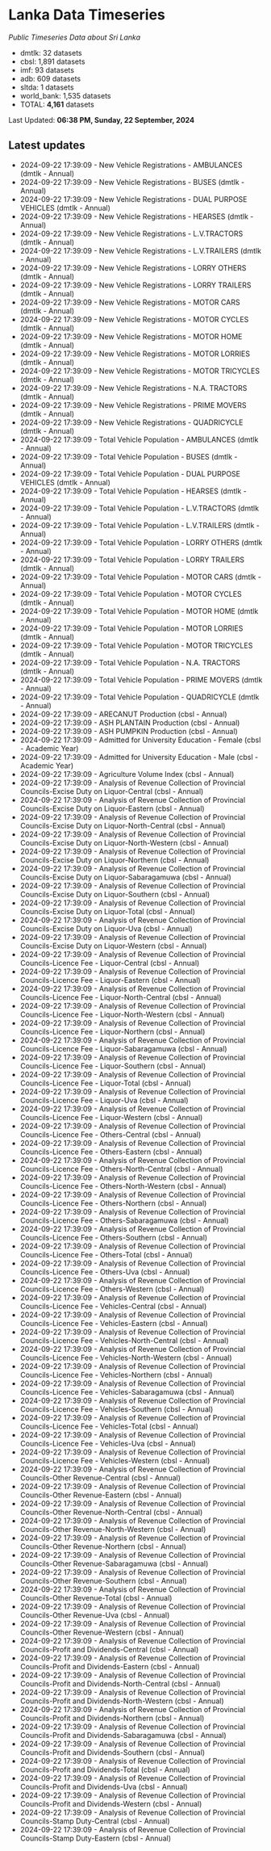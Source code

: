 # Lanka Data Timeseries
*Public Timeseries Data about Sri Lanka*

* dmtlk: 32 datasets
* cbsl: 1,891 datasets
* imf: 93 datasets
* adb: 609 datasets
* sltda: 1 datasets
* world_bank: 1,535 datasets
* TOTAL: **4,161** datasets

Last Updated: **06:38 PM, Sunday, 22 September, 2024**

## Latest updates

* 2024-09-22 17:39:09 - New Vehicle Registrations - AMBULANCES (dmtlk - Annual)
* 2024-09-22 17:39:09 - New Vehicle Registrations - BUSES (dmtlk - Annual)
* 2024-09-22 17:39:09 - New Vehicle Registrations - DUAL PURPOSE VEHICLES (dmtlk - Annual)
* 2024-09-22 17:39:09 - New Vehicle Registrations - HEARSES (dmtlk - Annual)
* 2024-09-22 17:39:09 - New Vehicle Registrations - L.V.TRACTORS (dmtlk - Annual)
* 2024-09-22 17:39:09 - New Vehicle Registrations - L.V.TRAILERS (dmtlk - Annual)
* 2024-09-22 17:39:09 - New Vehicle Registrations - LORRY OTHERS (dmtlk - Annual)
* 2024-09-22 17:39:09 - New Vehicle Registrations - LORRY TRAILERS (dmtlk - Annual)
* 2024-09-22 17:39:09 - New Vehicle Registrations - MOTOR CARS (dmtlk - Annual)
* 2024-09-22 17:39:09 - New Vehicle Registrations - MOTOR CYCLES (dmtlk - Annual)
* 2024-09-22 17:39:09 - New Vehicle Registrations - MOTOR HOME (dmtlk - Annual)
* 2024-09-22 17:39:09 - New Vehicle Registrations - MOTOR LORRIES (dmtlk - Annual)
* 2024-09-22 17:39:09 - New Vehicle Registrations - MOTOR TRICYCLES (dmtlk - Annual)
* 2024-09-22 17:39:09 - New Vehicle Registrations - N.A. TRACTORS (dmtlk - Annual)
* 2024-09-22 17:39:09 - New Vehicle Registrations - PRIME MOVERS (dmtlk - Annual)
* 2024-09-22 17:39:09 - New Vehicle Registrations - QUADRICYCLE (dmtlk - Annual)
* 2024-09-22 17:39:09 - Total Vehicle Population - AMBULANCES (dmtlk - Annual)
* 2024-09-22 17:39:09 - Total Vehicle Population - BUSES (dmtlk - Annual)
* 2024-09-22 17:39:09 - Total Vehicle Population - DUAL PURPOSE VEHICLES (dmtlk - Annual)
* 2024-09-22 17:39:09 - Total Vehicle Population - HEARSES (dmtlk - Annual)
* 2024-09-22 17:39:09 - Total Vehicle Population - L.V.TRACTORS (dmtlk - Annual)
* 2024-09-22 17:39:09 - Total Vehicle Population - L.V.TRAILERS (dmtlk - Annual)
* 2024-09-22 17:39:09 - Total Vehicle Population - LORRY OTHERS (dmtlk - Annual)
* 2024-09-22 17:39:09 - Total Vehicle Population - LORRY TRAILERS (dmtlk - Annual)
* 2024-09-22 17:39:09 - Total Vehicle Population - MOTOR CARS (dmtlk - Annual)
* 2024-09-22 17:39:09 - Total Vehicle Population - MOTOR CYCLES (dmtlk - Annual)
* 2024-09-22 17:39:09 - Total Vehicle Population - MOTOR HOME (dmtlk - Annual)
* 2024-09-22 17:39:09 - Total Vehicle Population - MOTOR LORRIES (dmtlk - Annual)
* 2024-09-22 17:39:09 - Total Vehicle Population - MOTOR TRICYCLES (dmtlk - Annual)
* 2024-09-22 17:39:09 - Total Vehicle Population - N.A. TRACTORS (dmtlk - Annual)
* 2024-09-22 17:39:09 - Total Vehicle Population - PRIME MOVERS (dmtlk - Annual)
* 2024-09-22 17:39:09 - Total Vehicle Population - QUADRICYCLE (dmtlk - Annual)
* 2024-09-22 17:39:09 - ARECANUT Production (cbsl - Annual)
* 2024-09-22 17:39:09 - ASH PLANTAIN Production (cbsl - Annual)
* 2024-09-22 17:39:09 - ASH PUMPKIN Production (cbsl - Annual)
* 2024-09-22 17:39:09 - Admitted for University Education - Female (cbsl - Academic Year)
* 2024-09-22 17:39:09 - Admitted for University Education - Male (cbsl - Academic Year)
* 2024-09-22 17:39:09 - Agriculture Volume Index (cbsl - Annual)
* 2024-09-22 17:39:09 - Analysis of Revenue Collection of Provincial Councils-Excise Duty on Liquor-Central (cbsl - Annual)
* 2024-09-22 17:39:09 - Analysis of Revenue Collection of Provincial Councils-Excise Duty on Liquor-Eastern (cbsl - Annual)
* 2024-09-22 17:39:09 - Analysis of Revenue Collection of Provincial Councils-Excise Duty on Liquor-North-Central (cbsl - Annual)
* 2024-09-22 17:39:09 - Analysis of Revenue Collection of Provincial Councils-Excise Duty on Liquor-North-Western (cbsl - Annual)
* 2024-09-22 17:39:09 - Analysis of Revenue Collection of Provincial Councils-Excise Duty on Liquor-Northern (cbsl - Annual)
* 2024-09-22 17:39:09 - Analysis of Revenue Collection of Provincial Councils-Excise Duty on Liquor-Sabaragamuwa (cbsl - Annual)
* 2024-09-22 17:39:09 - Analysis of Revenue Collection of Provincial Councils-Excise Duty on Liquor-Southern (cbsl - Annual)
* 2024-09-22 17:39:09 - Analysis of Revenue Collection of Provincial Councils-Excise Duty on Liquor-Total (cbsl - Annual)
* 2024-09-22 17:39:09 - Analysis of Revenue Collection of Provincial Councils-Excise Duty on Liquor-Uva (cbsl - Annual)
* 2024-09-22 17:39:09 - Analysis of Revenue Collection of Provincial Councils-Excise Duty on Liquor-Western (cbsl - Annual)
* 2024-09-22 17:39:09 - Analysis of Revenue Collection of Provincial Councils-Licence Fee - Liquor-Central (cbsl - Annual)
* 2024-09-22 17:39:09 - Analysis of Revenue Collection of Provincial Councils-Licence Fee - Liquor-Eastern (cbsl - Annual)
* 2024-09-22 17:39:09 - Analysis of Revenue Collection of Provincial Councils-Licence Fee - Liquor-North-Central (cbsl - Annual)
* 2024-09-22 17:39:09 - Analysis of Revenue Collection of Provincial Councils-Licence Fee - Liquor-North-Western (cbsl - Annual)
* 2024-09-22 17:39:09 - Analysis of Revenue Collection of Provincial Councils-Licence Fee - Liquor-Northern (cbsl - Annual)
* 2024-09-22 17:39:09 - Analysis of Revenue Collection of Provincial Councils-Licence Fee - Liquor-Sabaragamuwa (cbsl - Annual)
* 2024-09-22 17:39:09 - Analysis of Revenue Collection of Provincial Councils-Licence Fee - Liquor-Southern (cbsl - Annual)
* 2024-09-22 17:39:09 - Analysis of Revenue Collection of Provincial Councils-Licence Fee - Liquor-Total (cbsl - Annual)
* 2024-09-22 17:39:09 - Analysis of Revenue Collection of Provincial Councils-Licence Fee - Liquor-Uva (cbsl - Annual)
* 2024-09-22 17:39:09 - Analysis of Revenue Collection of Provincial Councils-Licence Fee - Liquor-Western (cbsl - Annual)
* 2024-09-22 17:39:09 - Analysis of Revenue Collection of Provincial Councils-Licence Fee - Others-Central (cbsl - Annual)
* 2024-09-22 17:39:09 - Analysis of Revenue Collection of Provincial Councils-Licence Fee - Others-Eastern (cbsl - Annual)
* 2024-09-22 17:39:09 - Analysis of Revenue Collection of Provincial Councils-Licence Fee - Others-North-Central (cbsl - Annual)
* 2024-09-22 17:39:09 - Analysis of Revenue Collection of Provincial Councils-Licence Fee - Others-North-Western (cbsl - Annual)
* 2024-09-22 17:39:09 - Analysis of Revenue Collection of Provincial Councils-Licence Fee - Others-Northern (cbsl - Annual)
* 2024-09-22 17:39:09 - Analysis of Revenue Collection of Provincial Councils-Licence Fee - Others-Sabaragamuwa (cbsl - Annual)
* 2024-09-22 17:39:09 - Analysis of Revenue Collection of Provincial Councils-Licence Fee - Others-Southern (cbsl - Annual)
* 2024-09-22 17:39:09 - Analysis of Revenue Collection of Provincial Councils-Licence Fee - Others-Total (cbsl - Annual)
* 2024-09-22 17:39:09 - Analysis of Revenue Collection of Provincial Councils-Licence Fee - Others-Uva (cbsl - Annual)
* 2024-09-22 17:39:09 - Analysis of Revenue Collection of Provincial Councils-Licence Fee - Others-Western (cbsl - Annual)
* 2024-09-22 17:39:09 - Analysis of Revenue Collection of Provincial Councils-Licence Fee - Vehicles-Central (cbsl - Annual)
* 2024-09-22 17:39:09 - Analysis of Revenue Collection of Provincial Councils-Licence Fee - Vehicles-Eastern (cbsl - Annual)
* 2024-09-22 17:39:09 - Analysis of Revenue Collection of Provincial Councils-Licence Fee - Vehicles-North-Central (cbsl - Annual)
* 2024-09-22 17:39:09 - Analysis of Revenue Collection of Provincial Councils-Licence Fee - Vehicles-North-Western (cbsl - Annual)
* 2024-09-22 17:39:09 - Analysis of Revenue Collection of Provincial Councils-Licence Fee - Vehicles-Northern (cbsl - Annual)
* 2024-09-22 17:39:09 - Analysis of Revenue Collection of Provincial Councils-Licence Fee - Vehicles-Sabaragamuwa (cbsl - Annual)
* 2024-09-22 17:39:09 - Analysis of Revenue Collection of Provincial Councils-Licence Fee - Vehicles-Southern (cbsl - Annual)
* 2024-09-22 17:39:09 - Analysis of Revenue Collection of Provincial Councils-Licence Fee - Vehicles-Total (cbsl - Annual)
* 2024-09-22 17:39:09 - Analysis of Revenue Collection of Provincial Councils-Licence Fee - Vehicles-Uva (cbsl - Annual)
* 2024-09-22 17:39:09 - Analysis of Revenue Collection of Provincial Councils-Licence Fee - Vehicles-Western (cbsl - Annual)
* 2024-09-22 17:39:09 - Analysis of Revenue Collection of Provincial Councils-Other Revenue-Central (cbsl - Annual)
* 2024-09-22 17:39:09 - Analysis of Revenue Collection of Provincial Councils-Other Revenue-Eastern (cbsl - Annual)
* 2024-09-22 17:39:09 - Analysis of Revenue Collection of Provincial Councils-Other Revenue-North-Central (cbsl - Annual)
* 2024-09-22 17:39:09 - Analysis of Revenue Collection of Provincial Councils-Other Revenue-North-Western (cbsl - Annual)
* 2024-09-22 17:39:09 - Analysis of Revenue Collection of Provincial Councils-Other Revenue-Northern (cbsl - Annual)
* 2024-09-22 17:39:09 - Analysis of Revenue Collection of Provincial Councils-Other Revenue-Sabaragamuwa (cbsl - Annual)
* 2024-09-22 17:39:09 - Analysis of Revenue Collection of Provincial Councils-Other Revenue-Southern (cbsl - Annual)
* 2024-09-22 17:39:09 - Analysis of Revenue Collection of Provincial Councils-Other Revenue-Total (cbsl - Annual)
* 2024-09-22 17:39:09 - Analysis of Revenue Collection of Provincial Councils-Other Revenue-Uva (cbsl - Annual)
* 2024-09-22 17:39:09 - Analysis of Revenue Collection of Provincial Councils-Other Revenue-Western (cbsl - Annual)
* 2024-09-22 17:39:09 - Analysis of Revenue Collection of Provincial Councils-Profit and Dividends-Central (cbsl - Annual)
* 2024-09-22 17:39:09 - Analysis of Revenue Collection of Provincial Councils-Profit and Dividends-Eastern (cbsl - Annual)
* 2024-09-22 17:39:09 - Analysis of Revenue Collection of Provincial Councils-Profit and Dividends-North-Central (cbsl - Annual)
* 2024-09-22 17:39:09 - Analysis of Revenue Collection of Provincial Councils-Profit and Dividends-North-Western (cbsl - Annual)
* 2024-09-22 17:39:09 - Analysis of Revenue Collection of Provincial Councils-Profit and Dividends-Northern (cbsl - Annual)
* 2024-09-22 17:39:09 - Analysis of Revenue Collection of Provincial Councils-Profit and Dividends-Sabaragamuwa (cbsl - Annual)
* 2024-09-22 17:39:09 - Analysis of Revenue Collection of Provincial Councils-Profit and Dividends-Southern (cbsl - Annual)
* 2024-09-22 17:39:09 - Analysis of Revenue Collection of Provincial Councils-Profit and Dividends-Total (cbsl - Annual)
* 2024-09-22 17:39:09 - Analysis of Revenue Collection of Provincial Councils-Profit and Dividends-Uva (cbsl - Annual)
* 2024-09-22 17:39:09 - Analysis of Revenue Collection of Provincial Councils-Profit and Dividends-Western (cbsl - Annual)
* 2024-09-22 17:39:09 - Analysis of Revenue Collection of Provincial Councils-Stamp Duty-Central (cbsl - Annual)
* 2024-09-22 17:39:09 - Analysis of Revenue Collection of Provincial Councils-Stamp Duty-Eastern (cbsl - Annual)